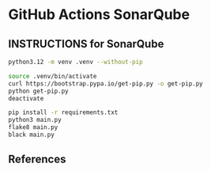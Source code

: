 # GitHub Actions SonarQube

## INSTRUCTIONS for SonarQube
```bash
python3.12 -m venv .venv --without-pip

source .venv/bin/activate
curl https://bootstrap.pypa.io/get-pip.py -o get-pip.py
python get-pip.py
deactivate

pip install -r requirements.txt
python3 main.py
flake8 main.py
black main.py
```

## References



